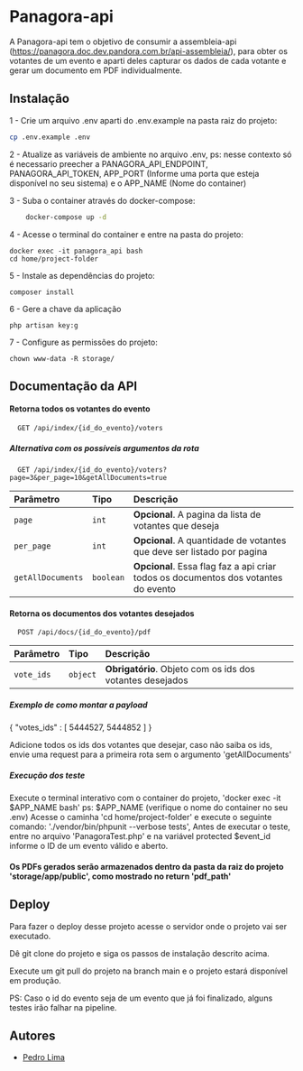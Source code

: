 
# Panagora-api

A Panagora-api tem o objetivo de consumir a assembleia-api (https://panagora.doc.dev.pandora.com.br/api-assembleia/),
para obter os votantes de um evento e aparti deles capturar os dados de cada votante e gerar um documento em PDF individualmente.



## Instalação

1 - Crie um arquivo .env aparti do .env.example na pasta raiz do projeto:

```bash
cp .env.example .env
```

2 - Atualize as variáveis de ambiente no arquivo .env, ps: nesse contexto só é necessario preecher a PANAGORA_API_ENDPOINT, PANAGORA_API_TOKEN,
APP_PORT (Informe uma porta que esteja disponível no seu sistema) e o APP_NAME (Nome do container)

3 - Suba o container através do docker-compose:

```bash
    docker-compose up -d
```

4 - Acesse o terminal do container e entre na pasta do projeto:

```
docker exec -it panagora_api bash
cd home/project-folder
```

5 - Instale as dependências do projeto:

```
composer install
```

6 - Gere a chave da aplicação

```
php artisan key:g
```

7 - Configure as permissões do projeto:

```
chown www-data -R storage/
```

## Documentação da API

#### Retorna todos os votantes do evento

```http
  GET /api/index/{id_do_evento}/voters
```

##### Alternativa com os possíveis argumentos da rota
```http
  GET /api/index/{id_do_evento}/voters?page=3&per_page=10&getAllDocuments=true
```

| Parâmetro   | Tipo       | Descrição                           |
| :---------- | :--------- | :---------------------------------- |
| `page` | `int` | **Opcional**. A pagina da lista de votantes que deseja |
| `per_page` | `int` | **Opcional**. A quantidade de votantes que deve ser listado por pagina |
| `getAllDocuments` | `boolean` | **Opcional**. Essa flag faz a api criar todos os documentos dos votantes do evento |

#### Retorna os documentos dos votantes desejados

```http
  POST /api/docs/{id_do_evento}/pdf
```

| Parâmetro   | Tipo       | Descrição                                   |
| :---------- | :--------- | :------------------------------------------ |
| `vote_ids`  | `object` | **Obrigatório**. Objeto com os ids dos votantes desejados |

##### Exemplo de como montar a payload

{
	"votes_ids" : [
		5444527,
		5444852
	]
}

Adicione todos os ids dos votantes que desejar, caso não saiba os ids, envie uma request para a primeira rota sem o 
argumento 'getAllDocuments'

##### Execução dos teste

Execute o terminal interativo com o container do projeto, 'docker exec -it $APP_NAME bash' ps: $APP_NAME (verifique o nome do container no seu .env)
Acesse o caminha 'cd home/project-folder' e execute o seguinte comando: './vendor/bin/phpunit --verbose tests',
Antes de executar o teste, entre no arquivo 'PanagoraTest.php' e na variável protected $event_id informe o ID de um evento válido e aberto.

#### Os PDFs gerados serão armazenados dentro da pasta da raiz do projeto 'storage/app/public', como mostrado no return 'pdf_path'

## Deploy

Para fazer o deploy desse projeto acesse o servidor onde o projeto vai ser executado.

Dê git clone do projeto e siga os passos de instalação descrito acima.

Execute um git pull do projeto na branch main e o projeto estará disponível em produção.

PS: Caso o id do evento seja de um evento que já foi finalizado, alguns testes irão falhar na pipeline.


## Autores

- [Pedro Lima](https://github.com/peeliima)

